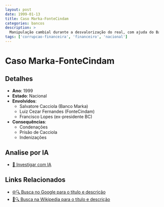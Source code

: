 ```yaml
---
layout: post
date: 1999-01-13
title: Caso Marka-FonteCindam
categories: bancos
description: > 
  Manipulação cambial durante a desvalorização do real, com ajuda do Banco Central, causando prejuízo de R$ 1,5 bilhão aos cofres públicos.
tags: ['corrupcao-financeira', 'financeiro', 'nacional']
---
```


# Caso Marka-FonteCindam

## Detalhes
- **Ano**: 1999
- **Estado**: Nacional
- **Envolvidos**:
  - Salvatore Cacciola (Banco Marka)
  - Luiz Cezar Fernandes (FonteCindam)
  - Francisco Lopes (ex-presidente BC)
- **Consequências**:
  - Condenações
  - Prisão de Cacciola
  - Indenizações

## Analise por IA
- [🤖 Investigar com IA](https://www.perplexity.ai/search?q=%22esc%C3%A2ndalo%20financeiro%20Brasil%22%20Caso%20Marka-FonteCindam%20Manipula%C3%A7%C3%A3o%20cambial%20durante%20a%20desvaloriza%C3%A7%C3%A3o%20do%20real%2C%20com%20ajuda%20do%20Banco%20Central%2C%20causando%20preju%C3%ADzo%20de%20R%24%201%2C5%20bilh%C3%A3o%20aos%20cofres%20p%C3%BAblicos.%20Nacional%201999)

## Links Relacionados
- [🌐🔍 Busca no Google para o título e descrição](https://www.google.com/search?q=%22esc%C3%A2ndalo%20financeiro%20Brasil%22%20Caso%20Marka-FonteCindam%20Manipula%C3%A7%C3%A3o%20cambial%20durante%20a%20desvaloriza%C3%A7%C3%A3o%20do%20real%2C%20com%20ajuda%20do%20Banco%20Central%2C%20causando%20preju%C3%ADzo%20de%20R%24%201%2C5%20bilh%C3%A3o%20aos%20cofres%20p%C3%BAblicos.%20Nacional%201999)
- [📖🔍 Busca na Wikipedia para o título e descrição](https://pt.wikipedia.org/w/index.php?search=%22esc%C3%A2ndalo%20financeiro%20Brasil%22%20Caso%20Marka-FonteCindam%20Manipula%C3%A7%C3%A3o%20cambial%20durante%20a%20desvaloriza%C3%A7%C3%A3o%20do%20real%2C%20com%20ajuda%20do%20Banco%20Central%2C%20causando%20preju%C3%ADzo%20de%20R%24%201%2C5%20bilh%C3%A3o%20aos%20cofres%20p%C3%BAblicos.%20Nacional%201999)

